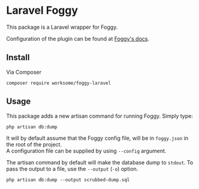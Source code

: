 # Laravel Foggy

This package is a Laravel wrapper for Foggy.

Configuration of the plugin can be found at [Foggy's docs](https://github.com/worksome/foggy).

## Install

Via Composer

```shell
composer require worksome/foggy-laravel
```

## Usage

This package adds a new artisan command for running Foggy. Simply type:

````shell
php artisan db:dump
````

It will by default assume that the Foggy config file, will be in `foggy.json` in the root of the project.  
A configuration file can be supplied by using `--config` argument.

The artisan command by default will make the database dump to `stdout`. To pass the output to a file, use the `--output` (`-o`) option. 

```shell
php artisan db:dump --output scrubbed-dump.sql
```

